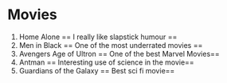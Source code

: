 # Movies
1. Home Alone == I really like slapstick humour ==
2. Men in Black == One of the most underrated movies ==
3. Avengers Age of Ultron == One of the best Marvel Movies==
4. Antman == Interesting use of science in the movie==
5. Guardians of the Galaxy == Best sci fi movie==
